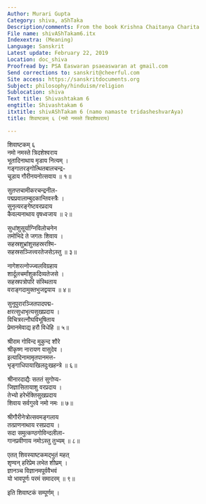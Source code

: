 ```yaml
---
Author: Murari Gupta
Category: shiva, aShTaka
Description/comments: From the book Krishna Chaitanya Charita
File name: shivAShTakam6.itx
Indexextra: (Meaning)
Language: Sanskrit
Latest update: February 22, 2019
Location: doc_shiva
Proofread by: PSA Easwaran psaeaswaran at gmail.com
Send corrections to: sanskrit@cheerful.com
Site access: https://sanskritdocuments.org
Subject: philosophy/hinduism/religion
Sublocation: shiva
Text title: Shivashtakam 6
engtitle: Shivashtakam 6
itxtitle: shivAShTakam 6 (namo namaste tridasheshvarAya)
title: शिवाष्टकम् ६ (नमो नमस्ते त्रिदशेश्वराय)

---
```

  
 शिवाष्टकम् ६   
नमो नमस्ते त्रिदशेश्वराय  
     भूतादिनाथाय मृडाय नित्यम् ।  
गङ्गातरङ्गोत्थितबालचन्द्र-  
     चूडाय गौरीनयनोत्सवाय ॥ १॥  
  
सुतप्तचामीकरचन्द्रनील-  
     पद्मप्रवालाम्बुदकान्तिवस्त्रैः ।  
सुनृत्यरङ्गेष्टवरप्रदाय  
     कैवल्यनाथाय वृषध्वजाय ॥ २॥  
  
सुधांशुसूर्याग्निविलोचनेन  
     तमोभिदे ते जगतः शिवाय ।  
सहस्रशुभ्रांशुसहस्ररश्मि-  
     सहस्रसञ्जित्त्वरतेजसेऽस्तु ॥ ३॥  
  
नागेशरत्नोज्ज्वलविग्रहाय  
     शार्दूलचर्मांशुकदिव्यतेजसे ।  
सहस्रपत्रोपरि संस्थिताय  
     वराङ्गदामुक्तभुजद्वयाय ॥ ४॥  
  
सुनूपुरारञ्जितपादपद्म-  
     क्षरत्सुधाभृत्यसुखप्रदाय ।  
विचित्ररत्नौघविभूषिताय  
     प्रेमानमेवाद्य हरौ विधेहि ॥ ५॥  
  
श्रीराम गोविन्द मुकुन्द शौरे  
     श्रीकृष्ण नारायण वासुदेव ।  
इत्यादिनामामृतपानमत्त-  
     भृङ्गाधिपायाखिलदुःखहन्त्रे ॥ ६॥  
  
श्रीनारदाद्यैः सततं सुगोप्य-  
     जिज्ञासितायाशु वरप्रदाय ।  
तेभ्यो हरेर्भक्तिसुखप्रदाय  
     शिवाय सर्वगुरवे नमो नमः ॥ ७॥  
  
श्रीगौरीनेत्रोत्सवमङ्गलाय  
     तत्प्राणनाथाय रसप्रदाय ।  
सदा समुत्कण्ठगोविन्दलीला-  
     गानप्रवीणाय नमोऽस्तु तुभ्यम् ॥ ८॥  
  
एतत् शिवस्याष्टकमद्भुतं महत्  
     शृण्वन् हरिप्रेम लभेत शीघ्रम् ।  
ज्ञानञ्च विज्ञानमपूर्ववैभवं  
     यो भावपूर्णः परमं समादरम् ॥ ९॥  
  
इति शिवाष्टकं सम्पूर्णम् ।  
  
  
